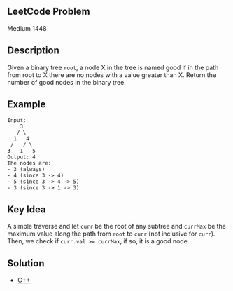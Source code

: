 ## LeetCode Problem
Medium 1448

## Description
Given a binary tree `root`, a node X in the tree is named good if in the path from root to X there are no nodes with a value greater than X. Return the number of good nodes in the binary tree.

## Example
```
Input:
    3
   / \
  1   4
 /   / \
3   1   5
Output: 4
The nodes are:
- 3 (always)
- 4 (since 3 -> 4)
- 5 (since 3 -> 4 -> 5)
- 3 (since 3 -> 1 -> 3)
```

## Key Idea
A simple traverse and let `curr` be the root of any subtree and `currMax` be the maximum value along the path from `root` to `curr` (not inclusive for `curr`). Then, we check if `curr.val >= currMax`, if so, it is a good node. 

## Solution
- [C++](solution.cpp)